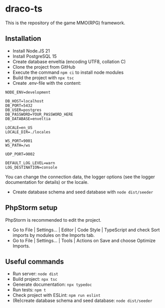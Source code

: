 draco-ts
============================
This is the repository of the game MMO(RPG) framework.

Installation
------------
* Install Node.JS 21
* Install PostgreSQL 15
* Create database enveltia (encoding UTF8, collation C)
* Clone the project from GitHub
* Execute the command `npm ci` to install node modules
* Build the project with `npx tsc`
* Create .env-file with the content:
```
NODE_ENV=development

DB_HOST=localhost
DB_PORT=5432
DB_USER=postgres
DB_PASSWORD=YOUR_PASSWORD_HERE
DB_DATABASE=enveltia

LOCALE=en_US
LOCALE_DIR=./locales

WS_PORT=9001
WS_PATH=/ws

UDP_PORT=9002

DEFAULT_LOG_LEVEL=warn
LOG_DESTINATION=console
```
You can change the connection data, the logger options (see the logger documentation for details) or the locale.

* Create database schema and seed database with `node dist/seeder`

PhpStorm setup
------------
PhpStorm is recommended to edit the project.
* Go to File | Settings… | Editor | Code Style | TypeScript and check Sort imports by modules on the Imports tab.
* Go to File | Settings… | Tools | Actions on Save and choose Optimize Imports.

Useful commands
---------------
* Run server: `node dist`
* Build project: `npx tsc`
* Generate documentation: `npx typedoc`
* Run tests: `npm t`
* Check project with ESLint: `npm run eslint`
* (Re)create database schema and seed database: `node dist/seeder`